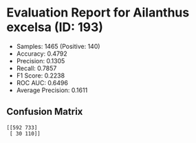 # Evaluation Report for Ailanthus excelsa (ID: 193)
- Samples: 1465 (Positive: 140)
- Accuracy: 0.4792
- Precision: 0.1305
- Recall: 0.7857
- F1 Score: 0.2238
- ROC AUC: 0.6496
- Average Precision: 0.1611

## Confusion Matrix
```
[[592 733]
 [ 30 110]]
```